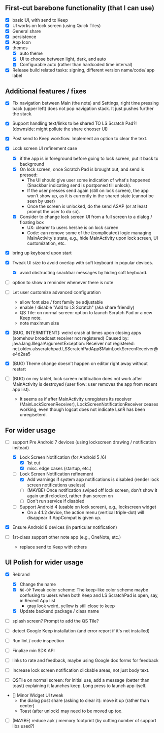 ## First-cut barebone functionality (that I can use)
- [x] basic UI, with send to Keep
- [x] UI works on lock screen (using Quick Tiles)
- [x] General share
- [x] persistence
- [x] App Icon
- [x] themes
    - [x] auto theme
    - [x] UI to choose between light, dark, and auto
    - [x] Configurable auto (rather than hardcoded time interval)
- [x] Release build related tasks: signing, different version name/code/ app label

## Additional features / fixes
- [x] Fix navigation between Main (the note) and Settings, right time pressing back (upper left) does not pop navigation stack. 
It just pushes further the stack.
- [x] Support handling text/links to be shared TO LS Scratch Pad?! (downside: might pollute the share chooser UI)
- [x] Post send to Keep workflow. Implement an option to clear the text.
- [x] Lock screen UI refinement case
    - [x] if the app is in foreground before going to lock screen, put it back to background
    - [x] On lock screen, once Scratch Pad is brought out, and send is pressed:
        - The UI should give user some indication of what's happened (Snackbar indicating send is postponed till unlock).
        - If the user presses send again (still on lock screen), the app won't show up, as
        it is currently in the shared state (cannot be seen by user)
        - Once the screen is unlocked, do the send ASAP (or at least prompt the user to do so).
    - [x] Consider to change lock screen UI from a full screen to a dialog / floating box
        - UX: clearer to users he/she is on lock screen
        - Code: can remove some of the (complicated) logic managing MainActivity's state, e.g., 
         hide MainActivity upon lock screen, UI customization, etc.
- [x] bring up keyboard upon start
- [x] Tweak UI size to avoid overlap with soft keyboard in popular devices.
  - [x] avoid obstructing snackbar messages by hiding soft keyboard.  

- [ ] option to show a reminder whenever there is note
- [ ] Let user customize advanced configuration
   - allow font size / font family be adjustable
   - enable / disable "Add to LS Scratch" (aka share friendly)
   - QS Tile: on normal screen: option to launch Scratch Pad or a new Keep note.
   - note maximum size 

- [x] (BUG, INTERMITTENT]: weird crash at times upon closing apps (somehow broadcast receiver not registered)
  Caused by: java.lang.IllegalArgumentException: Receiver not registered: net.oldev.alsscratchpad.LSScratchPadApp$MainLockScreenReceiver@e4d2aa5
- [x] (BUG) Theme change doesn't happen on editor right away without restart
- [ ] (BUG) on my tablet, lock screen notification does not work after MainActivity is destroyed (user flow: user removes the app from recent app list). 
  - It seems as if after MainActivity unregisters its receiver (MainLockScreenReceiver), LockScreenNotificationReceiver ceases working, even though logcat does not indicate LsnR has been unregiseterd.
  
## For wider usage        
- [ ] support Pre Android 7 devices (using lockscreen drawing / notification instead)
  - [x] Lock Screen Notification (for Android 5 /6)
    - [x] 1st cut
    - [x] misc. edge cases (startup, etc.)
  - [ ] Lock Screen Notification refinement
    - [x] Add warnings if system app notifications is disabled (render lock screen notifications useless)
    - [ ] (MAYBE) Once notification swiped off lock screen, don't show it again until relocked, rather than screen on 
    - [ ] Don't run service if disabled      
  - [ ] Support Android 4 (usable on lock screen), e.g., lockscreen widget 
    - On a 4.1.2 device, the action menu (vertical triple-dot) will disappear if AppCompat is given up.
- [x] Ensure Android 8 devices (in particular notification)

- [ ] 1st-class support other note app (e.g., OneNote, etc.)
    - replace send to Keep with others

## UI Polish for wider usage    
- [x] Rebrand
  - [x] Change the name
  - [x] `NO-OP` Tweak color scheme: The keep-like color scheme maybe confusing to users when both Keep and LS ScratchPad is open, say, in Recent App list
    - gray look weird, yellow is still close to keep
  - [x] Update backend package / class name  
  
- [ ] splash screen? Prompt to add the QS Tile?
- [ ] detect Google Keep installation (and error report if it's not installed)

- [ ] Run lint / code inspection
- [ ] Finalize min SDK API 

- [ ] links to rate and feedback, maybe using Google doc forms for feedback

- [ ] Increase lock screen notification clickable areas, not just body text.
- [ ] QSTile on normal screen: for initial use, add a message (better than toast) explaining it launches keep. Long press to launch app itself.

- [] Minor Widget UI tweak
  - the dialog post share (asking to clear it): move it up (rather than center)
  - Toast (after unlock) may need to be moved up too.

- [ ] (MAYBE) reduce apk / memory footprint (by cutting number of support libs used?)

